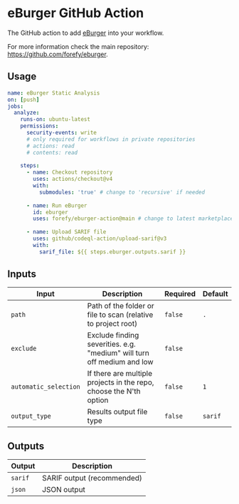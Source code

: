 # eBurger GitHub Action
The GitHub action to add [eBurger](https://github.com/forefy/eburger) into your workflow.

For more information check the main repository: https://github.com/forefy/eburger.

## Usage
```yaml
name: eBurger Static Analysis
on: [push]
jobs:
  analyze:
    runs-on: ubuntu-latest
    permissions:
      security-events: write
      # only required for workflows in private repositories
      # actions: read
      # contents: read
      
    steps:
      - name: Checkout repository
        uses: actions/checkout@v4
        with:
          submodules: 'true' # change to 'recursive' if needed
      
      - name: Run eBurger
        id: eburger
        uses: forefy/eburger-action@main # change to latest marketplace release (e.g. v.1.0.1) for improved stability
  
      - name: Upload SARIF file
        uses: github/codeql-action/upload-sarif@v3
        with:
          sarif_file: ${{ steps.eburger.outputs.sarif }}
```

## Inputs

| Input                 | Description                                                             | Required | Default | 
|-----------------------|-------------------------------------------------------------------------|----------|---------|
| `path`                | Path of the folder or file to scan (relative to project root)           | `false`  | `.`     |
| `exclude`             | Exclude finding severities. e.g. "medium" will turn off medium and low  | `false`  |         |
| `automatic_selection` | If there are multiple projects in the repo, choose the N'th option      | `false`  | `1`     |
| `output_type`         | Results output file type                                                | `false`  | `sarif` |

## Outputs

| Output           | Description                                                               |
|------------------|---------------------------------------------------------------------------|
| `sarif`          | SARIF output (recommended)                                                |
| `json`           | JSON output                                                               |
